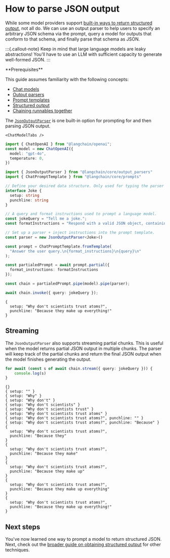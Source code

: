# How to parse JSON output

While some model providers support [built-in ways to return structured output](/oss/how-to/structured_output), not all do. We can use an output parser to help users to specify an arbitrary JSON schema via the prompt, query a model for outputs that conform to that schema, and finally parse that schema as JSON.

:::{.callout-note}
Keep in mind that large language models are leaky abstractions! You'll have to use an LLM with sufficient capacity to generate well-formed JSON.
:::

<Info>
**Prerequisites**


This guide assumes familiarity with the following concepts:

- [Chat models](/oss/concepts/chat_models)
- [Output parsers](/oss/concepts/output_parsers)
- [Prompt templates](/oss/concepts/prompt_templates)
- [Structured output](/oss/how-to/structured_output)
- [Chaining runnables together](/oss/how-to/sequence/)

</Info>

The [`JsonOutputParser`](https://api.js.langchain.com/classes/langchain_core.output_parsers.JsonOutputParser.html) is one built-in option for prompting for and then parsing JSON output.

```{=mdx}
<ChatModelTabs />
```
```typescript
import { ChatOpenAI } from "@langchain/openai";
const model = new ChatOpenAI({
  model: "gpt-4o",
  temperature: 0,
})

import { JsonOutputParser } from "@langchain/core/output_parsers"
import { ChatPromptTemplate } from "@langchain/core/prompts"

// Define your desired data structure. Only used for typing the parser output.
interface Joke {
  setup: string
  punchline: string
}

// A query and format instructions used to prompt a language model.
const jokeQuery = "Tell me a joke.";
const formatInstructions = "Respond with a valid JSON object, containing two fields: 'setup' and 'punchline'."

// Set up a parser + inject instructions into the prompt template.
const parser = new JsonOutputParser<Joke>()

const prompt = ChatPromptTemplate.fromTemplate(
  "Answer the user query.\n{format_instructions}\n{query}\n"
);

const partialedPrompt = await prompt.partial({
  format_instructions: formatInstructions
});

const chain = partialedPrompt.pipe(model).pipe(parser);

await chain.invoke({ query: jokeQuery });
```



```output
{
  setup: "Why don't scientists trust atoms?",
  punchline: "Because they make up everything!"
}
```


## Streaming

The `JsonOutputParser` also supports streaming partial chunks. This is useful when the model returns partial JSON output in multiple chunks. The parser will keep track of the partial chunks and return the final JSON output when the model finishes generating the output.


```typescript
for await (const s of await chain.stream({ query: jokeQuery })) {
    console.log(s)
}
```
```output
{}
{ setup: "" }
{ setup: "Why" }
{ setup: "Why don't" }
{ setup: "Why don't scientists" }
{ setup: "Why don't scientists trust" }
{ setup: "Why don't scientists trust atoms" }
{ setup: "Why don't scientists trust atoms?", punchline: "" }
{ setup: "Why don't scientists trust atoms?", punchline: "Because" }
{
  setup: "Why don't scientists trust atoms?",
  punchline: "Because they"
}
{
  setup: "Why don't scientists trust atoms?",
  punchline: "Because they make"
}
{
  setup: "Why don't scientists trust atoms?",
  punchline: "Because they make up"
}
{
  setup: "Why don't scientists trust atoms?",
  punchline: "Because they make up everything"
}
{
  setup: "Why don't scientists trust atoms?",
  punchline: "Because they make up everything!"
}
```
## Next steps

You've now learned one way to prompt a model to return structured JSON. Next, check out the [broader guide on obtaining structured output](/oss/how-to/structured_output) for other techniques.
